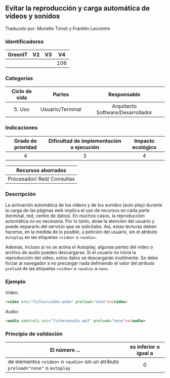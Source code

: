 ## Evitar la reproducción y carga automática de vídeos y sonidos

Traducido por: Murielle Timsit y Franklin Lecointre

### Identificadores

| GreenIT | V2  | V3  | V4  |
| :-----: | :-: | :-: | :-: |
|         |     |     | 106 |

### Categorías

| Ciclo de vida |      Partes      |            Responsable            |
| :-----------: | :--------------: | :-------------------------------: |
|    5. Uso     | Usuario/Terminal | Arquitecto Software/Desarrollador |

### Indicaciones

| Grado de prioridad | Dificultad de implementación o ejecución | Impacto ecológico |
| :----------------: | :--------------------------------------: | :---------------: |
|         4          |                    3                     |         4         |

|     Recursos ahorrados     |
| :------------------------: |
| Procesador/ Red/ Consultas |

### Descripción

La activación automática de los vídeos y de los sonidos (auto play) durante la carga de las páginas web implica el uso de recursos en cada parte (terminal, red, centro de datos).
En muchos casos, la reproducción automática no es necesaria.
Por lo tanto, atrae la atención del usuario y puede separarlo del servicio que se solicitaba.
Asi, estas lecturas deben hacerse, en la medida de lo posible, a petición del usuario, sin el atributo `Autoplay` en las etiquetas `<video>` o `<audio>`.

Además, incluso si no se activa el Autoplay, algunas partes del vídeo o archivo de audio pueden descargarse.
Si el usuario no inicia la reproducción del vídeo, estos datos se descargarán inutilmente.
Se debe forzar al navegador a no precargar nada definiendo el valor del atributo `preload` de las etiquetas `<video>` o `<audio>` a `none`.

### Ejemplo

Video:

```html
<video src="fichiervideo.webm" preload="none"></video>
```

Audio:

```html
<audio controls src="fichereaudio.mp3" preload="none"></audio>
```

### Principio de validación

| El número ...                                                                    | es inferior o igual a |
| -------------------------------------------------------------------------------- | :-------------------: |
| de elementos `<vídeo>` o `<audio>` sin un atributo `preload="none"` o `Autoplay` |           0           |
